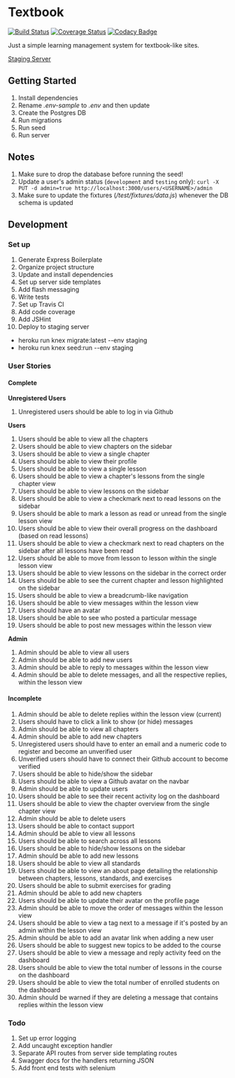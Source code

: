 # Textbook

[![Build Status](https://travis-ci.org/mjhea0/textbook.svg?branch=master)](https://travis-ci.org/mjhea0/textbook)
[![Coverage Status](https://coveralls.io/repos/github/mjhea0/textbook/badge.svg?branch=master)](https://coveralls.io/github/mjhea0/textbook?branch=master)
[![Codacy Badge](https://api.codacy.com/project/badge/Grade/752d6403c16544b4aef8dca5ed6c2bb5)](https://www.codacy.com/app/hermanmu/textbook?utm_source=github.com&amp;utm_medium=referral&amp;utm_content=mjhea0/textbook&amp;utm_campaign=Badge_Grade)

Just a simple learning management system for textbook-like sites.

[Staging Server](http://textbook-lms.herokuapp.com/)

## Getting Started

1. Install dependencies
1. Rename *.env-sample* to *.env* and then update
1. Create the Postgres DB
1. Run migrations
1. Run seed
1. Run server

## Notes

1. Make sure to drop the database before running the seed!
1. Update a user's admin status (`development` and `testing` only): `curl -X PUT -d admin=true http://localhost:3000/users/<USERNAME>/admin`
1. Make sure to update the fixtures (*/test/fixtures/data.js*) whenever the DB schema is updated

## Development

### Set up

1. Generate Express Boilerplate
1. Organize project structure
1. Update and install dependencies
1. Set up server side templates
1. Add flash messaging
1. Write tests
1. Set up Travis CI
1. Add code coverage
1. Add JSHint
1. Deploy to staging server
  - heroku run knex migrate:latest --env staging
  - heroku run knex seed:run --env staging

### User Stories

#### Complete

**Unregistered Users**

1. Unregistered users should be able to log in via Github

**Users**

1. Users should be able to view all the chapters
1. Users should be able to view chapters on the sidebar
1. Users should be able to view a single chapter
1. Users should be able to view their profile
1. Users should be able to view a single lesson
1. Users should be able to view a chapter's lessons from the single chapter view
1. Users should be able to view lessons on the sidebar
1. Users should be able to view a checkmark next to read lessons on the sidebar
1. Users should be able to mark a lesson as read or unread from the single lesson view
1. Users should be able to view their overall progress on the dashboard (based on read lessons)
1. Users should be able to view a checkmark next to read chapters on the sidebar after all lessons have been read
1. Users should be able to move from lesson to lesson within the single lesson view
1. Users should be able to view lessons on the sidebar in the correct order
1. Users should be able to see the current chapter and lesson highlighted on the sidebar
1. Users should be able to view a breadcrumb-like navigation
1. Users should be able to view messages within the lesson view
1. Users should have an avatar
1. Users should be able to see who posted a particular message
1. Users should be able to post new messages within the lesson view

**Admin**

1. Admin should be able to view all users
1. Admin should be able to add new users
1. Admin should be able to reply to messages within the lesson view
1. Admin should be able to delete messages, and all the respective replies, within the lesson view

#### Incomplete

1. Admin should be able to delete replies within the lesson view (current)
1. Users should have to click a link to show (or hide) messages
1. Admin should be able to view all chapters
1. Admin should be able to add new chapters
1. Unregistered users should have to enter an email and a numeric code to register and become an unverified user
1. Unverified users should have to connect their Github account to become verified
1. Users should be able to hide/show the sidebar
1. Users should be able to view a Github avatar on the navbar
1. Admin should be able to update users
1. Users should be able to see their recent activity log on the dashboard
1. Users should be able to view the chapter overview from the single chapter view
1. Admin should be able to delete users
1. Users should be able to contact support
1. Admin should be able to view all lessons
1. Users should be able to search across all lessons
1. Users should be able to hide/show lessons on the sidebar
1. Admin should be able to add new lessons
1. Users should be able to view all standards
1. Users should be able to view an about page detailing the relationship between chapters, lessons, standards, and exercises
1. Users should be able to submit exercises for grading
1. Admin should be able to add new chapters
1. Users should be able to update their avatar on the profile page
1. Admin should be able to move the order of messages within the lesson view
1. Users should be able to view a tag next to a message if it's posted by an admin within the lesson view
1. Admin should be able to add an avatar link when adding a new user
1. Users should be able to suggest new topics to be added to the course
1. Users should be able to view a message and reply activity feed on the dashboard
1. Users should be able to view the total number of lessons in the course on the dashboard
1. Users should be able to view the total number of enrolled students on the dashboard
1. Admin should be warned if they are deleting a message that contains replies within the lesson view

### Todo

1. Set up error logging
1. Add uncaught exception handler
1. Separate API routes from server side templating routes
1. Swagger docs for the handlers returning JSON
1. Add front end tests with selenium

